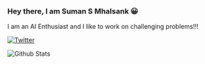 ### Hey there, I am Suman S Mhalsank 😀

I am an AI Enthusiast and I like to work on challenging problems!!!

[![Twitter](https://img.shields.io/twitter/url?url=https%3A%2F%2Fgithub.com%2FSumanmhalsank02%2FSumanmhalsank02)](https://twitter.com/MhalsankSuman)


![Github Stats](https://github-readme-stats.vercel.app/api?username=Sumanmhalsank02&theme=tokyonight)
